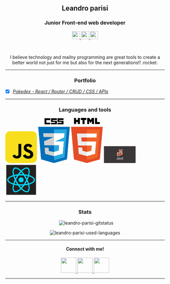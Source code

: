 <h2 align="center">Leandro parisi</h2>
<h3 align="center">Junior Front-end web developer</h3>
<p align="center">
  <a href="https://www.linkedin.com/in/leandro-parisi/" target="_blank" >
    <img src="https://i.ibb.co/Kx2GSrT/linkedin.png" width="25px" height="25px">
  </a>
  <a href="https://github.com/leandroparisi" target="_blank" >
    <img src="https://cdn.iconscout.com/icon/free/png-256/github-108-438008.png" width="25px" height="25px">
  </a> 
  <a href="https://www.instagram.com/leandroparisi.art/" target="_blank" >
    <img src="https://cdn.icon-icons.com/icons2/1211/PNG/512/1491579602-yumminkysocialmedia36_83067.png" width="25px" height="25px">
  </a> 
</p>
<br />
<p align="center">
  I believe technology and mailny programming are great tools to create a better world not just for me but also for the next generations!! :rocket:
</p>
<hr />

<h3 align="center">Portfolio</h3>

- [x] *[Pokedex - React / Router / CRUD / CSS / APIs](https://leandroparisi.github.io/pokedex/)*

<hr />

<h3 align="center">Languages and tools</h3>
<img src="https://raw.githubusercontent.com/leandroparisi/leandroparisi/main/assets/JavaScript-icon.png" alt="JavaScript" width="100px"/>
<img src="https://raw.githubusercontent.com/leandroparisi/leandroparisi/main/assets/Css-icon.png" alt="CSS" width="100px"/>
<img src="https://raw.githubusercontent.com/leandroparisi/leandroparisi/main/assets/Html-icon.png" alt="HTML" width="100px"/>
<img src="https://raw.githubusercontent.com/leandroparisi/leandroparisi/main/assets/jest-icon.png" alt="Jest" width="100px"/>
<img src="https://raw.githubusercontent.com/leandroparisi/leandroparisi/main/assets/React-icon.png" alt="React" width="100px"/>

<hr />

<h3 align="center">Stats</h3>

  <p align="center">&nbsp;
      <img src="https://github-readme-stats.vercel.app/api?username=leandroparisi&count_private=true&show_icons=true&theme=graywhite&icon_color=268bd2&title_color=268bd2" alt="leandro-parisi-gitstatus" />
  </p>
  <p align="center">
      <img src="https://github-readme-stats.vercel.app/api/top-langs/?username=leandroparisi&layout=compact&theme=graywhite&title_color=268bd2" alt="leandro-parisi-used-languages" />
  </p>

<hr />
<h4 align="center">Connect with me!</h4>
<p align="center">
  <a href="https://www.linkedin.com/in/leandro-parisi/" target="_blank" >
    <img src="https://i.ibb.co/Kx2GSrT/linkedin.png" width="48px" height="48px">
  </a>
  <a href="https://github.com/leandroparisi" target="_blank" >
    <img src="https://cdn.iconscout.com/icon/free/png-256/github-108-438008.png" width="48px" height="48px">
  </a> 
  <a href="https://www.instagram.com/leandroparisi.art/" target="_blank" >
    <img src="https://cdn.icon-icons.com/icons2/1211/PNG/512/1491579602-yumminkysocialmedia36_83067.png" width="48px" height="48px">
  </a> 
</p>

<hr />
<br />
